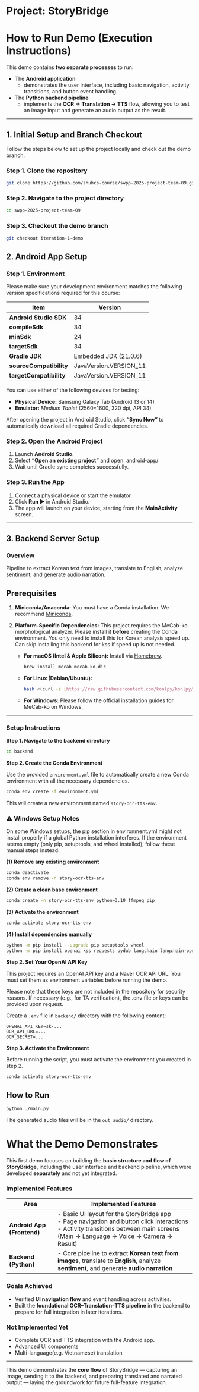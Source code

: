 # Project: StoryBridge

# How to Run Demo (Execution Instructions)

This demo contains **two separate processes** to run:  
- The **Android application** 
    - demonstrates the user interface, including basic navigation, activity transitions, and button event handling.
- The **Python backend pipeline** 
    - implements the **OCR → Translation → TTS** flow, allowing you to test an image input and generate an audio output as the result.

---

## 1. Initial Setup and Branch Checkout

Follow the steps below to set up the project locally and check out the demo branch.

### Step 1. Clone the repository
```bash
git clone https://github.com/snuhcs-course/swpp-2025-project-team-09.git
```

### Step 2. Navigate to the project directory
```bash
cd swpp-2025-project-team-09
```

### Step 3. Checkout the demo branch
```bash
git checkout iteration-1-demo
```

## 2. Android App Setup

### Step 1. Environment

Please make sure your development environment matches the following version specifications required for this course:

| Item | Version |
|------|----------|
| **Android Studio SDK** | 34 |
| **compileSdk** | 34 |
| **minSdk** | 24 |
| **targetSdk** | 34 |
| **Gradle JDK** | Embedded JDK (21.0.6) |
| **sourceCompatibility** | JavaVersion.VERSION_11 |
| **targetCompatibility** | JavaVersion.VERSION_11 |

You can use either of the following devices for testing:
- **Physical Device:** Samsung Galaxy Tab (Android 13 or 14)  
- **Emulator:** *Medium Tablet* (2560×1600, 320 dpi, API 34)

After opening the project in Android Studio, click **“Sync Now”** to automatically download all required Gradle dependencies.

### Step 2. Open the Android Project
1. Launch **Android Studio**.  
2. Select **“Open an existing project”** and open: android-app/
3. Wait until Gradle sync completes successfully.

### Step 3. Run the App
1. Connect a physical device or start the emulator.  
2. Click **Run ▶️** in Android Studio.  
3. The app will launch on your device, starting from the **MainActivity** screen.  

---

## 3. Backend Server Setup

### Overview
Pipeline to extract Korean text from images, translate to English, analyze sentiment, and generate audio narration.

## Prerequisites
1.  **Miniconda/Anaconda:** You must have a Conda installation. We recommend [Miniconda](https://docs.conda.io/en/latest/miniconda.html).
2.  **Platform-Specific Dependencies:** This project requires the MeCab-ko morphological analyzer. Please install it **before** creating the Conda environment. You only need to install this for Korean analysis speed up. Can skip installing this backend for kss if speed up is not needed.

    * **For macOS (Intel & Apple Silicon):** Install via [Homebrew](https://brew.sh/).
        ```bash
        brew install mecab mecab-ko-dic
        ```

    * **For Linux (Debian/Ubuntu):**
        ```bash
        bash <(curl -s [https://raw.githubusercontent.com/konlpy/konlpy/master/scripts/mecab.sh](https://raw.githubusercontent.com/konlpy/konlpy/master/scripts/mecab.sh))
        ```
    * **For Windows:** Please follow the official installation guides for MeCab-ko on Windows.

---

### Setup Instructions

**Step 1. Navigate to the backend directory**
```bash
cd backend
```

**Step 2. Create the Conda Environment**

Use the provided `environment.yml` file to automatically create a new Conda environment with all the necessary dependencies.

```bash
conda env create -f environment.yml
```

This will create a new environment named `story-ocr-tts-env`.

### ⚠️ Windows Setup Notes

On some Windows setups, the pip section in environment.yml might not install properly if a global Python installation interferes.
If the environment seems empty (only pip, setuptools, and wheel installed), follow these manual steps instead:

**(1) Remove any existing environment**
```bash
conda deactivate
conda env remove -n story-ocr-tts-env
```
**(2) Create a clean base environment**
```bash
conda create -n story-ocr-tts-env python=3.10 ffmpeg pip
```
**(3) Activate the environment**
```bash
conda activate story-ocr-tts-env
```
**(4) Install dependencies manually**
```bash
python -m pip install --upgrade pip setuptools wheel
python -m pip install openai kss requests pydub langchain langchain-openai python-dotenv
```

**Step 2. Set Your OpenAI API Key**

This project requires an OpenAI API key and a Naver OCR API URL. You must set them as environment variables before running the demo.

Please note that these keys are not included in the repository for security reasons.
If necessary (e.g., for TA verification), the .env file or keys can be provided upon request.

Create a `.env` file in `backend/` directory with the following content:
   ```
   OPENAI_API_KEY=sk-...
   OCR_API_URL=...
   OCR_SECRET=...
   ```


**Step 3. Activate the Environment**

Before running the script, you must activate the environment you created in step 2.

```bash
conda activate story-ocr-tts-env
```
## How to Run

```bash
python ./main.py
```

The generated audio files will be in the `out_audio/` directory.

# What the Demo Demonstrates

This first demo focuses on building the **basic structure and flow of StoryBridge**, including the user interface and backend pipeline, which were developed **separately** and not yet integrated.

### Implemented Features

| Area | Implemented Features |
|------|----------------------|
| **Android App (Frontend)** | - Basic UI layout for the StoryBridge app<br>- Page navigation and button click interactions<br>- Activity transitions between main screens (Main → Language → Voice → Camera → Result) |
| **Backend (Python)** | - Core pipeline to extract **Korean text from images**, translate to **English**, analyze **sentiment**, and generate **audio narration**|

### Goals Achieved
- Verified **UI navigation flow** and event handling across activities.
- Built the **foundational OCR–Translation–TTS pipeline** in the backend to prepare for full integration in later iterations.

### Not Implemented Yet
- Complete OCR and TTS integration with the Android app.  
- Advanced UI components
- Multi-language(e.g. Vietnamese) translation

---

This demo demonstrates the **core flow** of StoryBridge — capturing an image, sending it to the backend, and preparing translated and narrated output — laying the groundwork for future full-feature integration.
